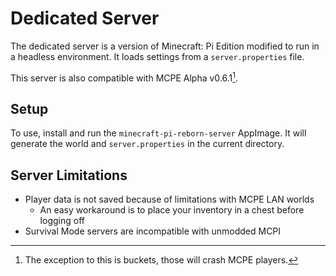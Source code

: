 # Dedicated Server
The dedicated server is a version of Minecraft: Pi Edition modified to run in a headless environment. It loads settings from a `server.properties` file.

This server is also compatible with MCPE Alpha v0.6.1[^1].

## Setup
To use, install and run the `minecraft-pi-reborn-server` AppImage. It will generate the world and `server.properties` in the current directory.

## Server Limitations
* Player data is not saved because of limitations with MCPE LAN worlds
  * An easy workaround is to place your inventory in a chest before logging off
* Survival Mode servers are incompatible with unmodded MCPI

[^1]: The exception to this is buckets, those will crash MCPE players.
